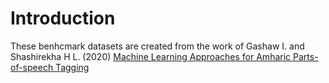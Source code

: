 # Introduction

These benhcmark datasets are created from the work of Gashaw I. and Shashirekha H L. (2020) [Machine Learning Approaches for Amharic Parts-of-speech Tagging](https://arxiv.org/abs/2001.03324)
